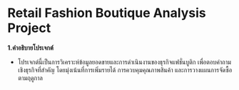 # Retail Fashion Boutique Analysis Project
**1.คำอธิบายโปรเจกต์**
* โปรเจกต์นี้เป็นการวิเคราะห์ข้อมูลยอดขายและการดำเนินงานของธุรกิจแฟชั่นบูติก เพื่อตอบคำถามเชิงธุรกิจที่สำคัญ โดยมุ่งเน้นที่การเพิ่มรายได้ การควบคุมคุณภาพสินค้า และการวางแผนการจัดซื้อตามฤดูกาล
